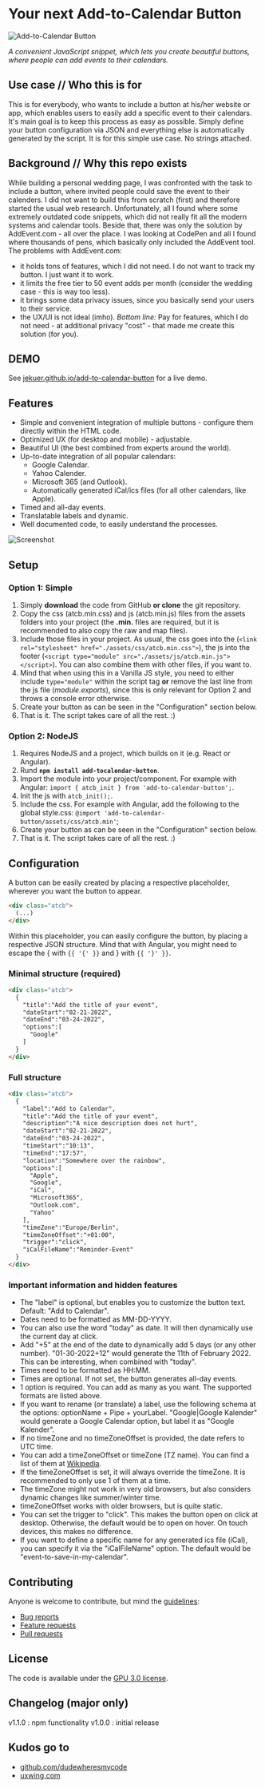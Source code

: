 # Your next Add-to-Calendar Button
![Add-to-Calendar Button](https://github.com/jekuer/add-to-calendar-button/blob/main/repo_image.png?raw=true)

_A convenient JavaScript snippet, which lets you create beautiful buttons, where people can add events to their calendars._
 

## Use case // Who this is for

This is for everybody, who wants to include a button at his/her website or app, which enables users to easily add a specific event to their calendars.
It's main goal is to keep this process as easy as possible. Simply define your button configuration via JSON and everything else is automatically generated by the script.
It is for this simple use case. No strings attached.
 

## Background // Why this repo exists

While building a personal wedding page, I was confronted with the task to include a button, where invited people could save the event to their calenders.
I did not want to build this from scratch (first) and therefore started the usual web research.
Unfortunately, all I found where some extremely outdated code snippets, which did not really fit all the modern systems and calendar tools.
Beside that, there was only the solution by AddEvent.com - all over the place. I was looking at CodePen and all I found where thousands of pens, which basically only included the AddEvent tool.
The problems with AddEvent.com:
* it holds tons of features, which I did not need. I do not want to track my button. I just want it to work.
* it limits the free tier to 50 event adds per month (consider the wedding case - this is way too less).
* it brings some data privacy issues, since you basically send your users to their service.
* the UX/UI is not ideal (imho).
*Bottom line:* Pay for features, which I do not need - at additional privacy "cost" - that made me create this solution (for you).
 

## DEMO

See [jekuer.github.io/add-to-calendar-button](https://jekuer.github.io/add-to-calendar-button/) for a live demo.
 

## Features

* Simple and convenient integration of multiple buttons - configure them directly within the HTML code.
* Optimized UX (for desktop and mobile) - adjustable.
* Beautiful UI (the best combined from experts around the world).
* Up-to-date integration of all popular calendars:
  * Google Calendar.
  * Yahoo Calender.
  * Microsoft 365 (and Outlook).
  * Automatically generated iCal/ics files (for all other calendars, like Apple).
* Timed and all-day events.
* Translatable labels and dynamic.
* Well documented code, to easily understand the processes.

![Screenshot](https://github.com/jekuer/add-to-calendar-button/blob/main/screenshot.png?raw=true)
 

## Setup
 
### Option 1: Simple
 
1. Simply **download** the code from GitHub **or clone** the git repository.
2. Copy the css (atcb.min.css) and js (atcb.min.js) files from the assets folders into your project (the **.min.** files are required, but it is recommended to also copy the raw and map files).
3. Include those files in your project. As usual, the css goes into the <head> (`<link rel="stylesheet" href="./assets/css/atcb.min.css">`), the js into the <body> footer (`<script type="module" src="./assets/js/atcb.min.js"></script>`). You can also combine them with other files, if you want to.
4. Mind that when using this in a Vanilla JS style, you need to either include `type="module"` within the script tag **or** remove the last line from the js file (*module.exports*), since this is only relevant for Option 2 and throws a console error otherwise.
5. Create your button as can be seen in the "Configuration" section below.
6. That is it. The script takes care of all the rest. :)

### Option 2: NodeJS

1. Requires NodeJS and a project, which builds on it (e.g. React or Angular).
2. Rund **`npm install add-tocalendar-button`**.
3. Import the module into your project/component. For example with Angular: `import { atcb_init } from 'add-to-calendar-button';`.
4. Init the js with `atcb_init();`.
5. Include the css. For example with Angular, add the following to the global style.css: `@import 'add-to-calendar-button/assets/css/atcb.min'`;
6. Create your button as can be seen in the "Configuration" section below.
7. That is it. The script takes care of all the rest. :)
 

## Configuration

A button can be easily created by placing a respective placeholder, wherever you want the button to appear.
```html
<div class="atcb">
  (...)
</div>
```
Within this placeholder, you can easily configure the button, by placing a respective JSON structure. 
Mind that with Angular, you might need to escape the { with `{{ '{' }}` and } with `{{ '}' }}`.

### Minimal structure (required)

```html
<div class="atcb">
  {
    "title":"Add the title of your event",
    "dateStart":"02-21-2022",
    "dateEnd":"03-24-2022",
    "options":[
      "Google"
    ]
  }
</div>
```

### Full structure

```html
<div class="atcb">
  {
    "label":"Add to Calendar",
    "title":"Add the title of your event",
    "description":"A nice description does not hurt",
    "dateStart":"02-21-2022",
    "dateEnd":"03-24-2022",
    "timeStart":"10:13",
    "timeEnd":"17:57",
    "location":"Somewhere over the rainbow",
    "options":[
      "Apple",
      "Google",
      "iCal",
      "Microsoft365",
      "Outlook.com",
      "Yahoo"
    ],
    "timeZone":"Europe/Berlin",
    "timeZoneOffset":"+01:00",
    "trigger":"click",
    "iCalFileName":"Reminder-Event"
  }
</div>
```
 

### Important information and hidden features

* The "label" is optional, but enables you to customize the button text. Default: "Add to Calendar".
* Dates need to be formatted as MM-DD-YYYY.
* You can also use the word "today" as date. It will then dynamically use the current day at click.
* Add "+5" at the end of the date to dynamically add 5 days (or any other number). "01-30-2022+12" would generate the 11th of February 2022. This can be interesting, when combined with "today".
* Times need to be formatted as HH:MM.
* Times are optional. If not set, the button generates all-day events.
* 1 option is required. You can add as many as you want. The supported formats are listed above.
* If you want to rename (or translate) a label, use the following schema at the options: optionName + Pipe + yourLabel. "Google|Google Kalender" would generate a Google Calendar option, but label it as "Google Kalender".
* If no timeZone and no timeZoneOffset is provided, the date refers to UTC time.
* You can add a timeZoneOffset or timeZone (TZ name). You can find a list of them at [Wikipedia](https://en.wikipedia.org/wiki/List_of_tz_database_time_zones).
* If the timeZoneOffset is set, it will always override the timeZone. It is recommended to only use 1 of them at a time.
* The timeZone might not work in very old browsers, but also considers dynamic changes like summer/winter time.
* timeZoneOffset works with older browsers, but is quite static.
* You can set the trigger to "click". This makes the button open on click at desktop. Otherwise, the default would be to open on hover. On touch devices, this makes no difference.
* If you want to define a specific name for any generated ics file (iCal), you can specify it via the "iCalFileName" option. The default would be "event-to-save-in-my-calendar".
 

## Contributing

Anyone is welcome to contribute, but mind the [guidelines](.github/CONTRIBUTING.md):

-   [Bug reports](.github/CONTRIBUTING.md#bugs)
-   [Feature requests](.github/CONTRIBUTING.md#features)
-   [Pull requests](.github/CONTRIBUTING.md#pull-requests)
 

## License

The code is available under the [GPU 3.0 license](LICENSE.txt).
 

## Changelog (major only)

v1.1.0 : npm functionality
v1.0.0 : initial release
 

## Kudos go to
* [github.com/dudewheresmycode](https://github.com/dudewheresmycodee)
* [uxwing.com](https://uxwing.com)
